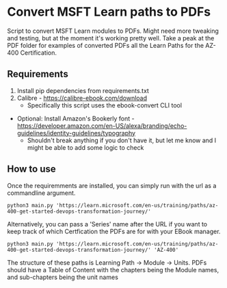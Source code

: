 # Convert MSFT Learn paths to PDFs

Script to convert MSFT Learn modules to PDFs. Might need more tweaking and testing, but at the moment it's working pretty well. Take a peak at the PDF folder for examples of converted PDFs all the Learn Paths for the AZ-400 Certification.

## Requirements
1. Install pip dependencies from requirements.txt
2. Calibre - https://calibre-ebook.com/download
    - Specifically this script uses the ebook-convert CLI tool
- Optional: Install Amazon's Bookerly font - https://developer.amazon.com/en-US/alexa/branding/echo-guidelines/identity-guidelines/typography
  - Shouldn't break anything if you don't have it, but let me know and I might be able to add some logic to check

## How to use
Once the requiremments are installed, you can simply run with the url as a commandline argument.

```
python3 main.py 'https://learn.microsoft.com/en-us/training/paths/az-400-get-started-devops-transformation-journey/'
```

Alternatively, you can pass a 'Series' name after the URL if you want to keep track of which Certfication the PDFs are for with your EBook manager.
```
python3 main.py 'https://learn.microsoft.com/en-us/training/paths/az-400-get-started-devops-transformation-journey/' 'AZ-400'
```

The structure of these paths is Learning Path -> Module -> Units. PDFs should have a Table of Content with the chapters being the Module names, and sub-chapters being the unit names
